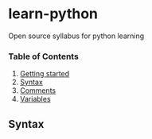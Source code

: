 # learn-python
Open source syllabus for python learning
### Table of Contents 
1. [Getting started](#Syntax)
2. [Syntax](#)
3. [Comments](#)
4. [Variables](#)


## Syntax

